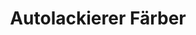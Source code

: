 ---
title: "Autolackierer Färber"
url: /weilheim-in-oberbayern/autolackierer-faerber/
shop: Farben
---
